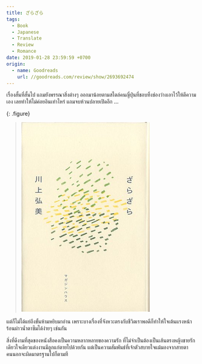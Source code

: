 ```yaml
---
title: ざらざら
tags:
  - Book
  - Japanese
  - Translate
  - Review
  - Romance
date: 2019-01-28 23:59:59 +0700
origin:
  - name: Goodreads
    url: //goodreads.com/review/show/2693692474
---
```


เรื่องสั้นที่สั้นไป แถมยังพรรณาสิ่งต่างๆ ออกมาน้อยตามสไตล์คนญี่ปุ่นที่ชอบทิ้งช่องว่างเอาไว้ให้ตีความเอง เลยทำให้ไม่ค่อยอินเท่าไหร่ แถมจบห้วนปลายเปิดอีก ...

{: .figure}
> ![](/images/book/zara-zara.jpg)

แต่ก็ไม่ได้แย่ถึงขั้นห้ามหยิบมาอ่าน เพราะบางเรื่องที่จังหวะตรงกับชีวิตเราพอดีก็ทำให้ใจเต้นแรงหน้าร้อนผ่าวน้ำตาซึมได้ง่ายๆ เช่นกัน

สิ่งที่ดีงามที่สุดของหนังสือคงเป็นความหลากหลายของความรัก ที่ไม่จำเป็นต้องเป็นเส้นตรงหญิงชายรักเดียวใจเดียวแต่งงานมีลูกแก่ตายไปด้วยกัน แต่เป็นความสัมพันธ์ที่เจ้าตัวสบายใจแม้มองจากสายตาคนนอกจะผิดมาตรฐานไปก็ตามที